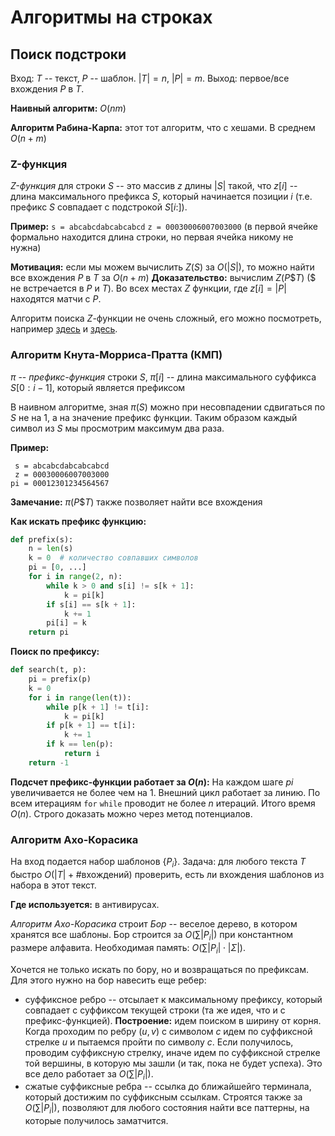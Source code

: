 # Алгоритмы на строках

## Поиск подстроки

Вход: $T$ -- текст, $P$ -- шаблон. $|T| = n$, $|P| = m$.
Выход: первое/все вхождения $P$ в $T$.

**Наивный алгоритм:** $O(nm)$

**Алгоритм Рабина-Карпа:** этот тот алгоритм, что с хешами. В среднем $O(n + m)$

### Z-функция

*Z-функция* для строки $S$ -- это массив $z$ длины $|S|$ такой, что $z[i]$ -- длина максимального префикса $S$, который начинается позиции $i$ (т.е. префикс $S$ совпадает с подстрокой $S[i:]$).

**Пример:**
`s = abcabcdabcabcabcd`
`z = 00030006007003000` (в первой ячейке формально находится длина строки, но первая ячейка никому не нужна)

**Мотивация:** если мы можем вычислить $Z(S)$ за $O(|S|)$, то можно найти все вхождения $P$ в $T$ за $O(n + m)$
**Доказательство:** вычислим $Z(P\$T)$ ($\$$ не встречается в $P$ и $T$). Во всех местах $Z$ функции, где $z[i] = |P|$ находятся матчи с $P$.

Алгоритм поиска $Z$-функции не очень сложный, его можно посмотреть, например [здесь](https://neerc.ifmo.ru/wiki/index.php?title=Z-%D1%84%D1%83%D0%BD%D0%BA%D1%86%D0%B8%D1%8F) и [здесь](http://e-maxx.ru/algo/z_function).

### Алгоритм Кнута-Морриса-Пратта (КМП)

$\pi$ -- *префикс-функция* строки $S$, $\pi[i]$ -- длина максимального суффикса $S[0:i - 1]$, который является префиксом

В наивном алгоритме, зная $\pi(S)$ можно при несовпадении сдвигаться по $S$ не на $1$, а на значение префикс функции. Таким образом каждый символ из $S$ мы просмотрим максимум два раза.

**Пример:**
```
 s = abcabcdabcabcabcd
 z = 00030006007003000
pi = 00012301234564567
```

**Замечание:** $\pi(P\$T)$ также позволяет найти все вхождения

**Как искать префикс функцию:**
```python
def prefix(s):
    n = len(s)
    k = 0  # количество совпавших символов
    pi = [0, ...]
    for i in range(2, n):
        while k > 0 and s[i] != s[k + 1]:
            k = pi[k]
        if s[i] == s[k + 1]:
            k += 1
        pi[i] = k
    return pi
```

**Поиск по префиксу:**
```python
def search(t, p):
    pi = prefix(p)
    k = 0
    for i in range(len(t)):
        while p[k + 1] != t[i]:
            k = pi[k]
        if p[k + 1] == t[i]:
            k += 1
        if k == len(p):
            return i
    return -1
```

**Подсчет префикс-функции работает за $O(n)$:**
На каждом шаге $pi$ увеличивается не более чем на $1$. Внешний цикл работает за линию. По всем итерациям `for` `while` проводит не более $n$ итераций. Итого время $O(n)$. Строго доказать можно через метод потенциалов.

### Алгоритм Ахо-Корасика

На вход подается набор шаблонов $\{P_i\}$. Задача: для любого текста $T$ быстро $O(|T| + \#\text{вхождений}$) проверить, есть ли вхождения шаблонов из набора в этот текст.

**Где используется:** в антивирусах.

*Алгоритм Ахо-Корасика* строит *Бор* -- веселое дерево, в котором хранятся все шаблоны. Бор строится за $O\left(\sum|P_i|\right)$ при константном размере алфавита. Необходимая память: $O\left(\sum|P_i|\cdot |\Sigma|\right)$.

Хочется не только искать по бору, но и возвращаться по префиксам. Для этого нужно на бор навесить еще ребер:
* суффиксное ребро -- отсылает к максимальному префиксу, который совпадает с суффиксом текущей строки (та же идея, что и с префикс-функцией).
    **Построение:** идем поиском в ширину от корня. Когда проходим по ребру $(u, v)$ с символом $c$ идем по суффиксной стрелке $u$ и пытаемся пройти по символу $c$. Если получилось, проводим суффиксную стрелку, иначе идем по суффиксной стрелке той вершины, в которую мы зашли (и так, пока не будет успеха). Это все дело работает за $O\left(\sum|P_i|\right)$.
* сжатые суффиксные ребра -- ссылка до ближайшейго терминала, который достижим по суффиксным ссылкам. Строятся также за $O\left(\sum|P_i|\right)$, позволяют для любого состояния найти все паттерны, на которые получилось заматчится.
